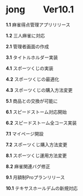 # jong　　Ver10.1

**1.1** 麻雀得点管理アプリリリース

**1.2** 三人麻雀に対応

**2.1** 管理者画面の作成

**3.1** タイトルホルダー実装

**4.1** スポーツくじの実装

**4.2** スポーツくじの最適化

**4.3** スポーツくじの購入方法変更

**5.1** 商品との交換が可能に

**6.1** スピードストーム対応開始

**6.2** スピードストーム全コース実装

**7.1** マイページ開設

**7.2** スポーツくじ購入方法変更

**8.1** スポーツくじ運用方法変更

**8.2** 麻雀関連バグ修正

**9.1** 月額制Proプランリリース

**10.1** テキサスホールデムの新規対応
